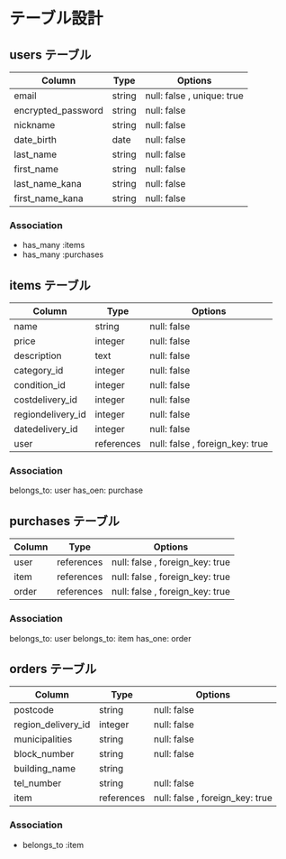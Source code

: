 # テーブル設計

## users テーブル
| Column              | Type   | Options       |
|---------------------|--------|---------------|
| email               | string | null: false , unique: true  |
| encrypted_password            | string | null: false   |
| nickname            | string | null: false   |
| date_birth          | date | null: false   |
| last_name           | string | null: false   |
| first_name          | string | null: false   |
| last_name_kana  | string | null: false   |
| first_name_kana | string | null: false   |

### Association
- has_many :items
- has_many :purchases


## items テーブル
| Column           | Type   | Options     |
|------------------|--------|-------------|
| name            | string | null: false |
| price          | integer    | null: false |
| description        | text   | null: false |
| category_id        | integer | null: false |
| condition_id        | integer | null: false |
| costdelivery_id      | integer | null: false |
| regiondelivery_id      | integer | null: false |
| datedelivery_id    | integer | null: false |
| user               | references | null: false , foreign_key: true  |

### Association
belongs_to: user
has_oen: purchase

## purchases テーブル
| Column           | Type   | Options     |
|------------------|--------|-------------|
| user               | references | null: false , foreign_key: true  |
| item               | references | null: false , foreign_key: true  |
| order               | references | null: false , foreign_key: true  |

### Association
belongs_to: user
belongs_to: item
has_one: order


## orders テーブル
| Column           | Type   | Options     |
|------------------|--------|-------------|
| postcode            | string | null: false |
| region_delivery_id          | integer    | null: false |
| municipalities        | string   | null: false |
| block_number        | string | null: false |
| building_name        | string |  |
| tel_number        | string | null: false |
| item               | references | null: false , foreign_key: true  |

### Association
- belongs_to :item

